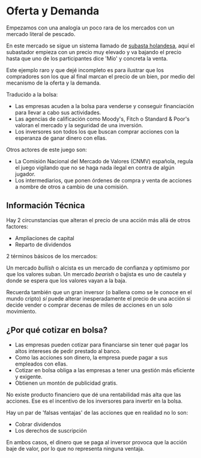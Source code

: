 # Oferta y Demanda

Empezamos con una analogía un poco rara de los mercados con un mercado literal de pescado.

En este mercado se sigue un sistema llamado de [subasta holandesa](https://es.wikipedia.org/wiki/Subasta_holandesa), aquí el subastador empieza con un precio muy elevado y va bajando el precio hasta que uno de los participantes dice 'Mío' y concreta la venta.

Este ejemplo raro y que dejé incompleto es para ilustrar que los compradores son los que al final marcan el precio de un bien, por medio del mecanismo de la oferta y la demanda.

Traducido a la bolsa:

- Las empresas acuden a la bolsa para venderse y conseguir financiación para llevar a cabo sus actividades.
- Las agencias de calificación como Moody's, Fitch o Standard & Poor's valoran el mercado y la seguridad de una inversión.
- Los inversores son todos los que buscan comprar acciones con la esperanza de ganar dinero con ellas.

Otros actores de este juego son:

- La Comisión Nacional del Mercado de Valores (CNMV) española, regula el juego vigilando que no se haga nada ilegal en contra de algún jugador.
- Los intermediarios, que ponen órdenes de compra y venta de acciones a nombre de otros a cambio de una comisión.

## Información Técnica

Hay 2 circunstancias que alteran el precio de una acción más allá de otros factores:

- Ampliaciones de capital
- Reparto de dividendos

2 términos básicos de los mercados:

Un mercado _bullish_ o alcista es un mercado de confianza y optimismo por que los valores suban.
Un mercado _bearish_ o bajista es uno de cautela y donde se espera que los valores vayan a la baja.

Recuerda también que un gran inversor (o ballena como se le conoce en el mundo cripto) _sí_ puede alterar inesperadamente el precio de una acción si decide vender o comprar decenas de miles de acciones en un solo movimiento.

## ¿Por qué cotizar en bolsa?

- Las empresas pueden cotizar para financiarse sin tener qué pagar los altos intereses de pedir prestado al banco.
- Como las acciones son dinero, la empresa puede pagar a sus empleados con ellas.
- Cotizar en bolsa obliga a las empresas a tener una gestión más eficiente y exigente.
- Obtienen un montón de publicidad gratis.

No existe producto financiero que dé una rentabilidad más alta que las acciones. Ese es el incentivo de los inversores para invertir en la bolsa.

Hay un par de 'falsas ventajas' de las acciones que en realidad no lo son:

- Cobrar dividendos
- Los derechos de suscripción

En ambos casos, el dinero que se paga al inversor provoca que la acción baje de valor, por lo que no representa ninguna ventaja.

